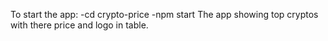 To start the app:
-cd crypto-price
-npm start
The app showing top cryptos with there price and logo in table.